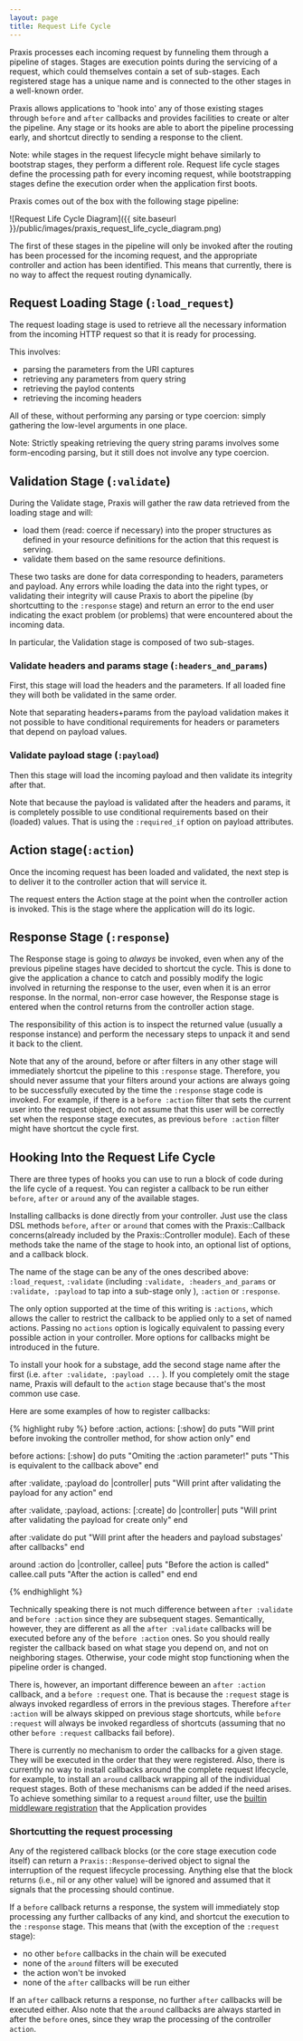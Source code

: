 ```yaml
---
layout: page
title: Request Life Cycle
---
```

Praxis processes each incoming request by funneling them through a pipeline of
stages. Stages are execution points during the servicing of a request, which
could themselves contain a set of sub-stages. Each registered stage has a
unique name and is connected to the other stages in a well-known order.

Praxis allows applications to 'hook into' any of those existing stages through
`before` and `after` callbacks and provides facilities to create or alter the
pipeline. Any stage or its hooks are able to abort the pipeline processing early,
and shortcut directly to sending a response to the client.

Note: while stages in the request lifecycle might behave similarly to bootstrap
stages, they perform a different role. Request life cycle stages define the
processing path for every incoming request, while bootstrapping stages define
the execution order when the application first boots.

Praxis comes out of the box with the following stage pipeline:

![Request Life Cycle Diagram]({{ site.baseurl }}/public/images/praxis_request_life_cycle_diagram.png)

The first of these stages in the pipeline will only be invoked after the routing has 
been processed for the incoming request, and the appropriate controller and action has 
been identified. This means that currently, there is no way to affect the request routing dynamically.

## Request Loading Stage (`:load_request`)

The request loading stage is used to retrieve all the necessary information
from the incoming HTTP request so that it is ready for processing.

This involves:

- parsing the parameters from the URI captures
- retrieving any parameters from query string
- retrieving the paylod contents
- retrieving the incoming headers

All of these, without performing any parsing or type coercion: simply gathering
the low-level arguments in one place.

Note: Strictly speaking retrieving the query string params involves some
form-encoding parsing, but it still does not involve any type coercion.

## Validation Stage (`:validate`)

During the Validate stage, Praxis will gather the raw data retrieved from the
loading stage and will:

* load them (read: coerce if necessary) into the proper structures as defined
  in your resource definitions for the action that this request is serving.
* validate them based on the same resource definitions.

These two tasks are done for data corresponding to headers, parameters and
payload. Any errors while loading the data into the right types, or validating
their integrity will cause Praxis to abort the pipeline (by shortcutting to the 
`:response` stage) and return an error to the end user indicating the exact 
problem (or problems) that were encountered about the incoming data.

In particular, the Validation stage is composed of two sub-stages.

### Validate headers and params stage (`:headers_and_params`)

First, this stage will load the headers and the parameters. If all loaded fine
they will both be validated in the same order.

Note that separating headers+params from the payload validation makes it
not possible to have conditional requirements for headers or parameters that
depend on payload values.

### Validate payload stage (`:payload`)

Then this stage will load the incoming payload and then validate its integrity
after that.

Note that because the payload is validated after the headers and params, it is
completely possible to use conditional requirements based on their (loaded)
values. That is using the `:required_if` option on payload attributes.

## Action stage(`:action`)

Once the incoming request has been loaded and validated, the next step is to
deliver it to the controller action that will service it.

The request enters the Action stage at the point when the controller action is
invoked. This is the stage where the application will do its logic.


## Response Stage (`:response`)

The Response stage is going to *always* be invoked, even when any of the previous
pipeline stages have decided to shortcut the cycle. This is done to give the application
a chance to catch and possibly modify the logic involved in returning the response 
to the user, even when it is an error response. In the normal, non-error case however, 
the Response stage is entered when the control returns from the controller action stage.

The responsibility of this action is to inspect the returned value
(usually a response instance) and perform the necessary steps to unpack it and
send it back to the client.


Note that any of the around, before or after filters in any other stage will immediately
shortcut the pipeline to this `:response` stage. Therefore, you should never assume 
that your filters around your actions are always going to be successfully executed
by the time the `:response` stage code is invoked. For example, if there is a `before :action`
filter that sets the current user into the request object, do not assume that this
user will be correctly set when the response stage executes, as previous `before :action`
filter might have shortcut the cycle first.

## Hooking Into the Request Life Cycle

There are three types of hooks you can use to run a block of code during the
life cycle of a request. You can register a callback to be run either `before`,
 `after` or `around` any of the available stages.

Installing callbacks is done directly from your controller. Just use the class
DSL methods `before`, `after` or `around` that comes with the Praxis::Callback
concerns(already included by the Praxis::Controller module). Each of these methods take 
the name of the stage to hook into, an optional list of options, and a callback block.

The name of the stage can be any of the ones described above: `:load_request`, `:validate` (including ```:validate, :headers_and_params``` or ```:validate, :payload``` to tap into a sub-stage only ), `:action` or `:response`.

The only option supported at the time of this writing is `:actions`, which
allows the caller to restrict the callback to be applied only to a set of named actions. 
Passing no `actions` option is logically equivalent to passing every possible action in
your controller. More options for callbacks might be introduced in the future.

To install your hook for a substage, add the second stage name
after the first (i.e. ```after :validate, :payload ...``` ). If you completely omit the stage name, Praxis will default to
the `action` stage because that's the most common use case.

Here are some examples of how to register callbacks:

{% highlight ruby %}
  before :action, actions: [:show] do
    puts "Will print before invoking the controller method, for show action only"
  end

  before actions: [:show] do
    puts "Omiting the :action parameter!"
    puts "This is equivalent to the callback above"
  end

  after :validate, :payload do |controller|
    puts "Will print after validating the payload for any action"
  end

  after :validate, :payload, actions: [:create] do |controller|
    puts "Will print after validating the payload for create only"
  end

  after :validate do
    put "Will print after the headers and payload substages' after callbacks"
  end
  
  around :action do |controller, callee|
    puts "Before the action is called"
    callee.call
    puts "After the action is called"
  end
end

{% endhighlight %}

Technically speaking there is not much difference between `after :validate` and `before :action`
since they are subsequent stages. Semantically, however, they are different as all the 
`after :validate` callbacks will be executed before any of the `before :action` ones.
So you should really register the callback based on what stage you depend on, and not on neighboring stages. Otherwise, your code might stop functioning when the pipeline order is changed.

There is, however, an important difference beween an `after :action` callback, and a 
`before :request` one. That is because the `:request` stage is always invoked regardless of
errors in the previous stages. Therefore `after :action` will be always skipped on previous stage
shortcuts, while `before :request` will always be invoked regardless of shortcuts (assuming that no other `before :request` callbacks fail before).

There is currently no mechanism to order the callbacks for a given stage. They will be executed
in the order that they were registered. Also, there is currently no way to install callbacks around the complete request lifecycle, for example, to install an `around` callback wrapping all of the 
individual request stages. Both of these mechanisms can be added if the need arises.
To achieve something similar to a request `around` filter, use the [builtin middleware registration](../application) that the Application provides

### Shortcutting the request processing

Any of the registered callback blocks (or the core stage execution code itself) can return a
```Praxis::Response```-derived object to signal the interruption of the request lifecycle processing. Anything else that the block returns (i.e., nil or any other value) will be ignored and assumed that it signals that the processing should continue.

If a `before` callback returns a response, the system will immediately stop processing any further
callbacks of any kind, and shortcut the execution to the `:response` stage. This means that (with
the exception of the `:request` stage):

* no other `before` callbacks in the chain will be executed
* none of the `around` filters will be executed
* the action won't be invoked 
* none of the `after` callbacks will be run either

If an `after` callback returns a response, no further `after` callbacks will be executed either.
Also note that the `around` callbacks are always started in after the `before` ones, since they wrap the processing of the controller `action`.